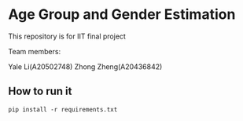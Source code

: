 # Age Group and Gender Estimation
This repository is for IIT final project

Team members:

Yale Li(A20502748)
Zhong Zheng(A20436842)

## How to run it
`pip install -r requirements.txt`
